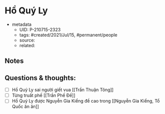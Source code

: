 # Hồ Quý Ly

- metadata
	- UID: P-210715-2323
	- tags: #created/2021/Jul/15, #permanent/people 
	- source: 
	- related: 

## Notes


## Questions & thoughts:
- [ ] Hồ Quý Ly sai người giết vua [[Trần Thuận Tông]]
- [ ] Từng truất phế [[Trần Phế Đế]]
- [ ] Hồ Quý Ly được Nguyễn Gia Kiểng đề cao trong [[Nguyễn Gia Kiểng, Tổ Quốc ăn ăn]]
